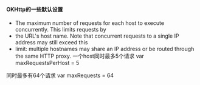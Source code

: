 #### OKHttp的一些默认设置

 * The maximum number of requests for each host to execute concurrently. This limits requests by
 * the URL's host name. Note that concurrent requests to a single IP address may still exceed this
 * limit: multiple hostnames may share an IP address or be routed through the same HTTP proxy.
一个host同时最多5个请求  var maxRequestsPerHost = 5

同时最多有64个请求 var maxRequests = 64